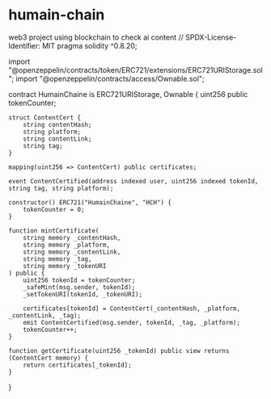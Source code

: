 # humain-chain
web3 project using blockchain to check ai content
// SPDX-License-Identifier: MIT
pragma solidity ^0.8.20;

import "@openzeppelin/contracts/token/ERC721/extensions/ERC721URIStorage.sol";
import "@openzeppelin/contracts/access/Ownable.sol";

contract HumainChaine is ERC721URIStorage, Ownable {
    uint256 public tokenCounter;

    struct ContentCert {
        string contentHash;
        string platform;
        string contentLink;
        string tag;
    }

    mapping(uint256 => ContentCert) public certificates;

    event ContentCertified(address indexed user, uint256 indexed tokenId, string tag, string platform);

    constructor() ERC721("HumainChaine", "HCH") {
        tokenCounter = 0;
    }

    function mintCertificate(
        string memory _contentHash,
        string memory _platform,
        string memory _contentLink,
        string memory _tag,
        string memory _tokenURI
    ) public {
        uint256 tokenId = tokenCounter;
        _safeMint(msg.sender, tokenId);
        _setTokenURI(tokenId, _tokenURI);

        certificates[tokenId] = ContentCert(_contentHash, _platform, _contentLink, _tag);
        emit ContentCertified(msg.sender, tokenId, _tag, _platform);
        tokenCounter++;
    }

    function getCertificate(uint256 _tokenId) public view returns (ContentCert memory) {
        return certificates[_tokenId];
    }
}
